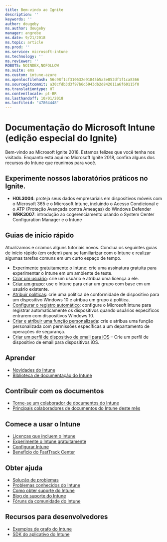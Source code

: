 ```yaml
---
title: Bem-vindo ao Ignite
description: ''
keywords: ''
author: dougeby
ms.author: dougeby
manager: angrobe
ms.date: 9/21/2018
ms.topic: article
ms.prod: ''
ms.service: microsoft-intune
ms.technology: ''
ms.reviewer: ''
ROBOTS: NOINDEX,NOFOLLOW
ms.suite: ems
ms.custom: intune-azure
ms.openlocfilehash: 56c98f1cf310632e91845b5a3e852df1f1ca8366
ms.sourcegitcommit: a30cfdb3d3f97b6d5943db2d842011a6f60115f0
ms.translationtype: HT
ms.contentlocale: pt-BR
ms.lasthandoff: 10/01/2018
ms.locfileid: "47864448"
---
```

# <a name="microsoft-intune-documentation-40ignite-special-edition41"></a>Documentação do Microsoft Intune &#40;edição especial do Ignite&#41;
Bem-vindo ao Microsoft Ignite 2018. Estamos felizes que você tenha nos visitado. Enquanto está aqui no Microsoft Ignite 2018, confira alguns dos recursos do Intune que reunimos para você.

## <a name="try-our-hands-on-labs-at-ignite"></a>Experimente nossos laboratórios práticos no Ignite.
- **HOL3004**: proteja seus dados empresariais em dispositivos móveis com o Microsoft 365 e o Microsoft Intune, incluindo o Acesso Condicional e o ATP (Proteção Avançada contra Ameaças) do Windows Defender
- **WRK3007**: introdução ao cogerenciamento usando o System Center Configuration Manager e o Intune

## <a name="quickstarts"></a>Guias de início rápido
Atualizamos e criamos alguns tutoriais novos. Conclua os seguintes guias de início rápido (em ordem) para se familiarizar com o Intune e realizar algumas tarefas comuns em um curto espaço de tempo.

- [Experimente gratuitamente o Intune](free-trial-sign-up.md): crie uma assinatura gratuita para experimentar o Intune em um ambiente de teste.    
- [Criar um usuário](quickstart-create-user.md): crie um usuário e atribua uma licença a ele.
- [Criar um grupo](quickstart-create-group.md): use o Intune para criar um grupo com base em um usuário existente.
- [Atribuir políticas](get-started-policies.md): crie uma política de conformidade de dispositivo para um dispositivo Windows 10 e atribua um grupo à política.
- [Configurar o registro automático](quickstart-setup-auto-enrollment.md): configure o Microsoft Intune para registrar automaticamente os dispositivos quando usuários específicos entrarem com dispositivos Windows 10.
- [Criar e atribuir uma função personalizada](quickstart-create-custom-role.md): crie e atribua uma função personalizada com permissões específicas a um departamento de operações de segurança. 
- [Criar um perfil de dispositivo de email para iOS](quickstart-email-profile.md) – Crie um perfil de dispositivo de email para dispositivos iOS.

## <a name="learn"></a>Aprender
- [Novidades do Intune](whats-new.md)
- [Biblioteca de documentação do Intune](https://docs.microsoft.com/intune/)

## <a name="contribute-to-docs"></a>Contribuir com os documentos
- [Torne-se um colaborador de documentos do Intune](https://github.com/MicrosoftDocs/IntuneDocs/blob/master/README.md)  
- [Principais colaboradores de documentos do Intune deste mês](https://github.com/MicrosoftDocs/IntuneDocs/graphs/contributors?from=2018-10-01&to=2018-10-31&type=c)  

## <a name="start-using-intune"></a>Comece a usar o Intune
- [Licenças que incluem o Intune](licenses.md)
- [Experimente o Intune gratuitamente](free-trial-sign-up.md)
- [Configurar Intune](setup-steps.md)
- [Benefício do FastTrack Center](https://docs.microsoft.com/enterprise-mobility-security/Solutions/enterprise-mobility-fasttrack-program)

## <a name="get-help"></a>Obter ajuda
- [Solução de problemas](help-desk-operators.md)
- [Problemas conhecidos do Intune](known-issues.md)
- [Como obter suporte do Intune](get-support.md)
- [Blog de suporte do Intune](https://blogs.technet.microsoft.com/intunesupport/)
- [Fóruns da comunidade do Intune](https://techcommunity.microsoft.com/t5/Enterprise-Mobility-Security/ct-p/EMS)

## <a name="developer-resources"></a>Recursos para desenvolvedores
- [Exemplos de grafo do Intune](https://github.com/microsoftgraph/powershell-intune-samples)
- [SDK do aplicativo do Intune](app-sdk-get-started.md)
